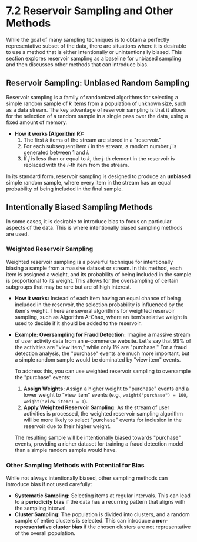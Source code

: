 # 7.2 Reservoir Sampling and Other Methods

While the goal of many sampling techniques is to obtain a perfectly representative subset of the data, there are situations where it is desirable to use a method that is either intentionally or unintentionally biased. This section explores reservoir sampling as a baseline for unbiased sampling and then discusses other methods that can introduce bias.

## Reservoir Sampling: Unbiased Random Sampling

Reservoir sampling is a family of randomized algorithms for selecting a simple random sample of *k* items from a population of unknown size, such as a data stream. The key advantage of reservoir sampling is that it allows for the selection of a random sample in a single pass over the data, using a fixed amount of memory.

*   **How it works (Algorithm R):**
    1.  The first *k* items of the stream are stored in a "reservoir."
    2.  For each subsequent item *i* in the stream, a random number *j* is generated between 1 and *i*.
    3.  If *j* is less than or equal to *k*, the *j*-th element in the reservoir is replaced with the *i*-th item from the stream.

In its standard form, reservoir sampling is designed to produce an **unbiased** simple random sample, where every item in the stream has an equal probability of being included in the final sample.

## Intentionally Biased Sampling Methods

In some cases, it is desirable to introduce bias to focus on particular aspects of the data. This is where intentionally biased sampling methods are used.

### Weighted Reservoir Sampling

Weighted reservoir sampling is a powerful technique for intentionally biasing a sample from a massive dataset or stream. In this method, each item is assigned a weight, and its probability of being included in the sample is proportional to its weight. This allows for the oversampling of certain subgroups that may be rare but are of high interest.

*   **How it works:** Instead of each item having an equal chance of being included in the reservoir, the selection probability is influenced by the item's weight. There are several algorithms for weighted reservoir sampling, such as Algorithm A-Chao, where an item's relative weight is used to decide if it should be added to the reservoir.

*   **Example: Oversampling for Fraud Detection:**
    Imagine a massive stream of user activity data from an e-commerce website. Let's say that 99% of the activities are "view item," while only 1% are "purchase." For a fraud detection analysis, the "purchase" events are much more important, but a simple random sample would be dominated by "view item" events.

    To address this, you can use weighted reservoir sampling to oversample the "purchase" events:

    1.  **Assign Weights:** Assign a higher weight to "purchase" events and a lower weight to "view item" events (e.g., `weight("purchase") = 100`, `weight("view item") = 1`).
    2.  **Apply Weighted Reservoir Sampling:** As the stream of user activities is processed, the weighted reservoir sampling algorithm will be more likely to select "purchase" events for inclusion in the reservoir due to their higher weight.

    The resulting sample will be intentionally biased towards "purchase" events, providing a richer dataset for training a fraud detection model than a simple random sample would have.

### Other Sampling Methods with Potential for Bias

While not always intentionally biased, other sampling methods can introduce bias if not used carefully:

*   **Systematic Sampling:** Selecting items at regular intervals. This can lead to a **periodicity bias** if the data has a recurring pattern that aligns with the sampling interval.
*   **Cluster Sampling:** The population is divided into clusters, and a random sample of entire clusters is selected. This can introduce a **non-representative cluster bias** if the chosen clusters are not representative of the overall population.
